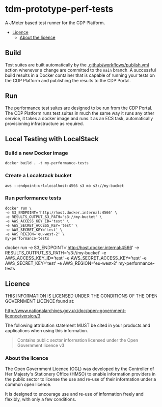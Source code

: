 # tdm-prototype-perf-tests

A JMeter based test runner for the CDP Platform.

- [Licence](#licence)
  - [About the licence](#about-the-licence)

## Build

Test suites are built automatically by the [.github/workflows/publish.yml](.github/workflows/publish.yml) action whenever a change are committed to the `main` branch.
A successful build results in a Docker container that is capable of running your tests on the CDP Platform and publishing the results to the CDP Portal.

## Run

The performance test suites are designed to be run from the CDP Portal.
The CDP Platform runs test suites in much the same way it runs any other service, it takes a docker image and runs it as an ECS task, automatically provisioning infrastructure as required.

## Local Testing with LocalStack

### Build a new Docker image
```
docker build . -t my-performance-tests
```
### Create a Localstack bucket
```
aws --endpoint-url=localhost:4566 s3 mb s3://my-bucket
```

### Run performance tests

```
docker run \
-e S3_ENDPOINT='http://host.docker.internal:4566' \
-e RESULTS_OUTPUT_S3_PATH='s3://my-bucket' \
-e AWS_ACCESS_KEY_ID='test' \
-e AWS_SECRET_ACCESS_KEY='test' \
-e AWS_SECRET_KEY='test' \
-e AWS_REGION='eu-west-2' \
my-performance-tests
```

docker run -e S3_ENDPOINT='http://host.docker.internal:4566' -e RESULTS_OUTPUT_S3_PATH='s3://my-bucket' -e AWS_ACCESS_KEY_ID='test' -e AWS_SECRET_ACCESS_KEY='test' -e AWS_SECRET_KEY='test' -e AWS_REGION='eu-west-2' my-performance-tests


## Licence

THIS INFORMATION IS LICENSED UNDER THE CONDITIONS OF THE OPEN GOVERNMENT LICENCE found at:

<http://www.nationalarchives.gov.uk/doc/open-government-licence/version/3>

The following attribution statement MUST be cited in your products and applications when using this information.

> Contains public sector information licensed under the Open Government licence v3

### About the licence

The Open Government Licence (OGL) was developed by the Controller of Her Majesty's Stationery Office (HMSO) to enable
information providers in the public sector to license the use and re-use of their information under a common open
licence.

It is designed to encourage use and re-use of information freely and flexibly, with only a few conditions.
